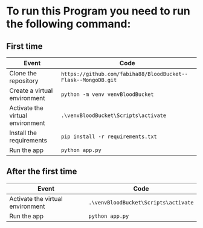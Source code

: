 # To run this Program you need to run the following command:

## First time
| Event   |      Code      |
|----------|-------------|
|  Clone the repository |  ```https://github.com/fabiha88/BloodBucket--Flask--MongoDB.git``` |
|  Create a virtual environment |  ```python -m venv venvBloodBucket``` |
|  Activate the virtual environment |  ```.\venvBloodBucket\Scripts\activate``` |
|  Install the requirements |  ```pip install -r requirements.txt``` |
|  Run the app |  ```python app.py``` |


## After the first time
| Event   |      Code      |
|----------|-------------|
|  Activate the virtual environment |  ```.\venvBloodBucket\Scripts\activate``` |
|  Run the app |  ```python app.py``` |

